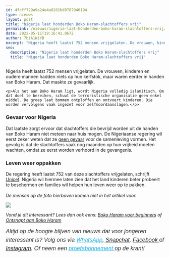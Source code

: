 ```yaml
---
id: 4fcff729a9a24e4a8281bd0787946194
type: nieuws
layout: post
title: "Nigeria laat honderden Boko Haram-slachtoffers vrij"
permalink: /nieuws/nigeria-laat-honderden-boko-haram-slachtoffers-vrij/
date: 2022-05-11T19:16:41.067Z
author: 7biA1WiYB
excerpt: "Nigeria heeft laatst 752 mensen vrijgelaten. De vrouwen, kinderen en oudere mannen hadden niets op hun kerfstok, maar waren eerder in handen van Boko Haram. Dat maakte ze gevaarlijk.  "
seo:
  description: "Nigeria laat honderden Boko Haram-slachtoffers vrij"
  title: "Nigeria laat honderden Boko Haram-slachtoffers vrij"
---
```

Nigeria heeft laatst 752 mensen vrijgelaten. De vrouwen, kinderen en oudere mannen hadden niets op hun kerfstok, maar waren eerder in handen van Boko Haram. Dat maakte ze gevaarlijk.  

    <p>Als het aan Boko Haram ligt, wordt Nigeria volledig islamitisch. Om dat doel te bereiken, schuwt de terroristische organisatie geen enkel middel. De groep laat bommen ontploffen en ontvoert kinderen. Die worden vervolgens vaak ingezet voor zelfmoordaanslagen.</p>
<h3>Gevaar voor Nigeria</h3>
<p>Dat laatste zorgt ervoor dat slachtoffers die bevrijd worden uit de handen van Boko Haram niet meteen naar huis mogen. De Nigeriaanse regering wil eerst zeker weten dat ze <a href="https://nos.nl/artikel/2171887-chibok-meisjes-vrij-maar-levensgevaarlijk-zelfs-voor-eigen-ouders.html" target="_blank">geen gevaar</a> voor de samenleving vormen. Het gevolg is dat de slachtoffers vaak nog maanden op hun vrijheid moeten wachten, omdat ze eerst worden verhoord in de gevangenis.</p>
<h3>Leven weer oppakken</h3>
<p>De regering heeft laatst 752 van deze slachtoffers vrijgelaten, schrijft <a href="https://www.unicef.org/nigeria/media_11664.html" target="_blank">Unicef</a>. Nigeria wil hiermee laten zien dat het land kinderen beter probeert te beschermen en families wil helpen hun leven weer op te pakken.<br><br><em>De mensen op de foto hierboven komen niet in het artikel voor.</em></p>
<div class="kader">
<p><em><img class="kaderafbeelding" src="https://7dagen.netlify.app/sites/default/files/ff.png"></em></p>
<p><em>Vond je dit interessant? Lees dan ook eens: <a href="https://7dagen.netlify.app/nieuws/boko-haram-voor-beginners">Boko Haram voor beginners</a> of <a href="https://7dagen.netlify.app/nieuws/ontsnapt-aan-boko-haram" target="_blank">Ontsnapt aan Boko Haram</a></em></p>
</div>
<p><em style="box-sizing: inherit; color: rgb(51, 51, 51); font-family: &quot;PT Sans&quot;, sans-serif; font-size: 18px; line-height: 27px;">Altijd op de hoogte blijven van nieuws dat voor jongeren interessant is? Volg ons via </em><em style="box-sizing: inherit; color: rgb(34, 179, 224); transition: color 0.3s ease; font-family: &quot;PT Sans&quot;, sans-serif; font-size: 18px; line-height: 27px;"><a href="https://7dagen.netlify.app/whatsapp" style="box-sizing: inherit; color: rgb(34, 179, 224); transition: color 0.3s ease; font-family: &quot;PT Sans&quot;, sans-serif; font-size: 18px; line-height: 27px;">WhatsApp</a></em><em style="box-sizing: inherit; color: rgb(51, 51, 51); font-family: &quot;PT Sans&quot;, sans-serif; font-size: 18px; line-height: 27px;">,</em><em style="box-sizing: inherit; color: rgb(34, 179, 224); transition: color 0.3s ease; font-family: &quot;PT Sans&quot;, sans-serif; font-size: 18px; line-height: 27px;"><a href="https://7dagen.netlify.app/whatsapp" style="box-sizing: inherit; color: rgb(34, 179, 224); transition: color 0.3s ease; font-family: &quot;PT Sans&quot;, sans-serif; font-size: 18px; line-height: 27px;"> </a></em><em style="box-sizing: inherit; color: rgb(51, 51, 51); font-family: &quot;PT Sans&quot;, sans-serif; font-size: 18px; line-height: 27px;"><a href="https://www.snapchat.com/add/sevendaysnl">Snapchat</a>, <a href="https://www.facebook.com/7Daysnl?ref=bookmarks">Facebook </a>of <a href="https://instagram.com/7DAysnl/">Instagram</a>. Of </em><em style="box-sizing: inherit; color: rgb(51, 51, 51); font-family: &quot;PT Sans&quot;, sans-serif; font-size: 18px; line-height: 27px;">neem een </em><a href="https://abonneren.sevendays.nl/abonneren/abonnementen/ae/artikel" style="box-sizing: inherit; color: rgb(34, 179, 224); transition: color 0.3s ease; font-family: &quot;PT Sans&quot;, sans-serif; font-size: 18px; line-height: 27px;"><em style="box-sizing: inherit;">proefabonnement </em></a><em style="box-sizing: inherit; color: rgb(51, 51, 51); font-family: &quot;PT Sans&quot;, sans-serif; font-size: 18px; line-height: 27px;">op de krant!</em></p>
  
